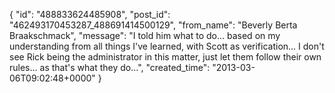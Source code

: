  {
   "id": "488833624485908",
   "post_id": "462493170453287_488691414500129",
   "from_name": "Beverly Berta Braakschmack",
   "message": "I told him what to do... based on my understanding from all things I've learned, with Scott as verification... I don't see Rick being the administrator in this matter, just let them follow their own rules... as that's what they do...",
   "created_time": "2013-03-06T09:02:48+0000"
 }
